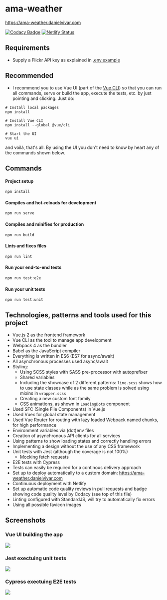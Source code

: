 # ama-weather

https://ama-weather.danielvivar.com

[![Codacy Badge](https://api.codacy.com/project/badge/Grade/1aa8b65a9e584fa7a2a939b5004e1521)](https://app.codacy.com/app/jdvivar/ama-weather?utm_source=github.com&utm_medium=referral&utm_content=jdvivar/ama-weather&utm_campaign=Badge_Grade_Dashboard) [![Netlify Status](https://api.netlify.com/api/v1/badges/29fc4057-69e0-40ba-86d7-8079414464a1/deploy-status)](https://app.netlify.com/sites/ama-weather/deploys)

## Requirements
- Supply a Flickr API key as explained in [.env.example](.env.example)

## Recommended
- I recommend you to use Vue UI (part of the [Vue CLI](https://cli.vuejs.org)) so that you can run all commands, serve or build the app, execute the tests, etc. by just pointing and clicking. Just do:
```
# Install local packages
npm install
```
```
# Install Vue CLI
npm install --global @vue/cli
```
```
# Start the UI
vue ui
```
and voilà, that's all. By using the UI you don't need to know by heart any of the commands shown below.


## Commands
#### Project setup
```
npm install
```

#### Compiles and hot-reloads for development
```
npm run serve
```

#### Compiles and minifies for production
```
npm run build
```

#### Lints and fixes files
```
npm run lint
```

#### Run your end-to-end tests
```
npm run test:e2e
```

#### Run your unit tests
```
npm run test:unit
```

## Technologies, patterns and tools used for this project
- Vue.js 2 as the frontend framework
- Vue CLI as the tool to manage app development
- Webpack 4 as the bundler
- Babel as the JavaScript compiler
- Everything is written in ES6 (ES7 for async/await)
- All asynchronous processes used async/await
- Styling:
  - Using SCSS styles with SASS pre-processor with autoprefixer
  - Shared variables
  - Including the showcase of 2 different patterns: `line.scss` shows how to use state classes while as the same problem is solved using mixins in `wrapper.scss`
  - Creating a new custom font family
  - CSS animations, as shown in `LoadingDots` component
- Used SFC (Single File Components) in Vue.js
- Used Vuex for global state management
- Used Vue Router for routing with lazy loaded Webpack named chunks, for high performance
- Environment variables via (dot)env files
- Creation of asynchronous API clients for all services
- Using patterns to show loading states and correctly handling errors
- Implementing a design without the use of any CSS framework
- Unit tests with Jest (although the coverage is not 100%)
  - Mocking fetch requests
- E2E tests with Cypress
- Tests can easily be required for a continous delivery approach
- Set up to deploy automatically to a custom domain: https://ama-weather.danielvivar.com
- Continuous deployment with Netlify
- Set up automatic code quality reviews in pull requests and badge showing code quality level by Codacy (see top of this file)
- Linting configured with StandardJS, will try to automatically fix errors
- Using all possible favicon images

## Screenshots

### Vue UI building the app
![](docs/ama-weather-vue-ui.gif)
### Jest exectuing unit tests
![](docs/ama-weather-jest.gif)
### Cypress exectuing E2E tests
![](docs/ama-weather-cypress.gif)
